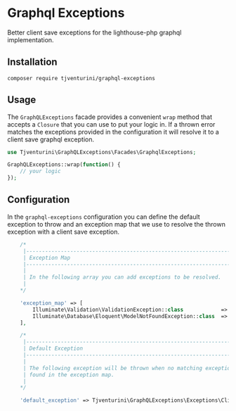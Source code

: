 # Graphql Exceptions

Better client save exceptions for the lighthouse-php graphql implementation.

## Installation

```
composer require tjventurini/graphql-exceptions
```

## Usage

The `GraphQLExceptions` facade provides a convenient `wrap` method that accepts a `Closure` that you can use to put your logic in. If a thrown error matches the exceptions provided in the configuration it will resolve it to a client save graphql exception.

```php
use Tjventurini\GraphQLExceptions\Facades\GraphqlExceptions;

GraphQLExceptions::wrap(function() {
    // your logic
});
```

## Configuration

In the `graphql-exceptions` configuration you can define the default exception to throw and an exception map that we use to resolve the thrown exception with a client save exception.

```php
    /*
     |--------------------------------------------------------------------------
     | Exception Map
     |--------------------------------------------------------------------------
     |
     | In the following array you can add exceptions to be resolved.
     |
    */

    'exception_map' => [
        Illuminate\Validation\ValidationException::class            => Tjventurini\GraphQLExceptions\Exceptions\ClientSaveValidationGraphQLException::class,
        Illuminate\Database\Eloquent\ModelNotFoundException::class  => Tjventurini\GraphQLExceptions\Exceptions\ClientSaveModelNotFoundGraphQLException::class,
    ],

    /*
     |--------------------------------------------------------------------------
     | Default Exception
     |--------------------------------------------------------------------------
     |
     | The following exception will be thrown when no matching exception was
     | found in the exception map.
     |
    */

    'default_exception' => Tjventurini\GraphQLExceptions\Exceptions\ClientSaveInternalGraphQLException::class,
```